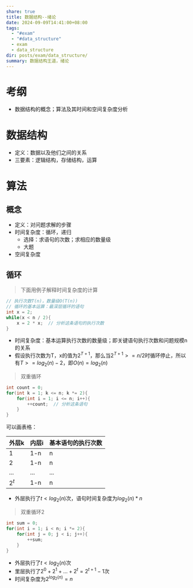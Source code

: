 ```yaml
---
share: true
title: 数据结构--绪论
date: 2024-09-09T14:41:00+08:00
tags:
  - "#exam"
  - "#data_structure"
  - exam
  - data_structure
dir: posts/exam/data_structure/
summary: 数据结构王道，绪论
---
```


# 考纲

- 数据结构的概念；算法及其时间和空间复杂度分析
# 数据结构

- 定义：数据以及他们之间的关系
- 三要素：逻辑结构，存储结构，运算

# 算法

## 概念

- 定义：对问题求解的步骤
- 时间复杂度：循环，递归
	- 选择：求语句的次数；求相应的数量级
	- 大题
- 空间复杂度

## 循环

> 下面用例子解释时间复杂度的计算

```c++
// 执行次数T(n)，数量级O(T(n))
// 循环的基本运算：最深层循环的语句
int x = 2;
while(x < n / 2){
	x = 2 * x;  // 分析这条语句的执行次数
}
```

- 时间复杂度：基本运算执行次数的数量级；即关键语句执行次数和问题规模n的关系
- 假设执行次数为T，x的值为$2^{T+1}$，那么当$2^{T+1} >= n / 2$时循环停止，所以有$T >= log_2(n) - 2$，即$O(n) = log_2(n)$

> 双重循环

```cpp
int count = 0;
for(int k = 1; k <= n; k *= 2){
	for(int i = 1; i <= n; i++){
		++count;  // 分析这条语句
	}
}
```

可以画表格：

| 外层k   | 内层i | 基本语句的执行次数 |
| ----- | --- | --------- |
| 1     | 1-n | n         |
| 2     | 1-n | n         |
| ...   | ... | ...       |
| $2^t$ | 1-n | n         |
- 外层执行了$t < log_2(n)$次，语句时间复杂度为$log_2(n) * n$



> 双重循环2

```cpp
int sum = 0;
for(int i = 1; i < n; i *= 2){
	for(int j = 0; j < i; j++){
		++sum;
	}
}
```
- 外层执行了$t < log_2(n)$次
- 里层执行了$2^0 + 2^1 + ... + 2^t = 2^{t+1} - 1$次
- 时间复杂度为$2^{log_2(n)} = n$

